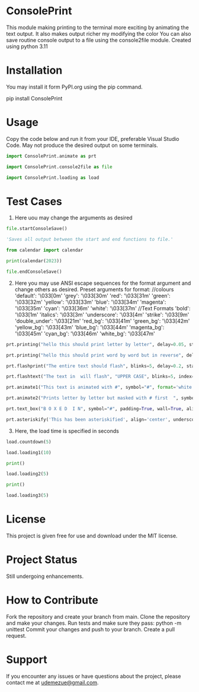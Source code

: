 # ConsolePrint
This module making printing to the terminal more exciting by animating the text output.
It also makes output richer my modifying the color
You can also save routine console output to a file using the console2file module.
Created using python 3.11

# Installation
You may install it form PyPI.org using the pip command.

pip install ConsolePrint

# Usage
Copy the code below and run it from your IDE, preferable Visual Studio Code.  May not produce the desired output on some terminals.
```python
import ConsolePrint.animate as prt    

import ConsolePrint.console2file as file  

import ConsolePrint.loading as load        
```
# Test Cases
1.  Here uou may change the arguments as desired
```python
file.startConsoleSave()

'Saves all output between the start and end functions to file.'

from calendar import calendar

print(calendar(2023))

file.endConsoleSave()
```
2. Here you may use ANSI escape sequences for the format argument and change others as desired.
Preset arguments for format:
//colours
'default':          '\033[0m'
'grey':             '\033[30m'
'red':              '\033[31m'
'green':            '\033[32m'
'yellow':           '\033[33m'
'blue':             '\033[34m'
'magenta':          '\033[35m'
'cyan':             '\033[36m'
'white':            '\033[37m'
//Text Formats
'bold':             '\033[1m'
'italics':          '\033[3m'
'underscore':       '\033[4m'
'strike':           '\033[9m'
'double_under':     '\033[21m'
'red_bg':           '\033[41m'
'green_bg':         '\033[42m'
'yellow_bg':        '\033[43m'
'blue_bg':          '\033[44m'
'magenta_bg':       '\033[45m'
'cyan_bg':          '\033[46m'
'white_bg':         '\033[47m'

```python
prt.printing("hello this should print letter by letter", delay=0.05, style="letter", stay=True, rev=False, format='strike')

prt.printing("hello this should print word by word but in reverse", delay=0.3, style="word", stay=True, rev=True, format='red_bg')

prt.flashprint("The entire text should flash", blinks=5, delay=0.2, stay=True, format='green')

prt.flashtext("The text in  will flash", "UPPER CASE", blinks=5, index=12, delay=0.2, format='yellow')

prt.animate1("This text is animated with #", symbol="#", format='white')

prt.animate2("Prints letter by letter but masked with # first  ", symbol="#", delay=0.05, format="\033[48;5;150m")

prt.text_box("B O X E D  I N", symbol="#", padding=True, wall=True, align='center', format='\033[48;5;4m')

prt.asteriskify('This has been asteriskified', align='center', underscore=True, format='cyan')
```

3.  Here, the load time is specified in seconds
```python
load.countdown(5)

load.loading1(10)

print()

load.loading2(5)

print()

load.loading3(5)
```
# License
This project is given free for use and download under the MIT license.

# Project Status
Still undergoing enhancements.

# How to Contribute
Fork the repository and create your branch from main.
Clone the repository and make your changes.
Run tests and make sure they pass: python -m unittest
Commit your changes and push to your branch.
Create a pull request.

# Support
If you encounter any issues or have questions about the project, please contact me at udemezue@gmail.com.
